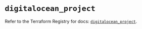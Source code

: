 # `digitalocean_project`

Refer to the Terraform Registry for docs: [`digitalocean_project`](https://registry.terraform.io/providers/digitalocean/digitalocean/2.61.0/docs/resources/project).
